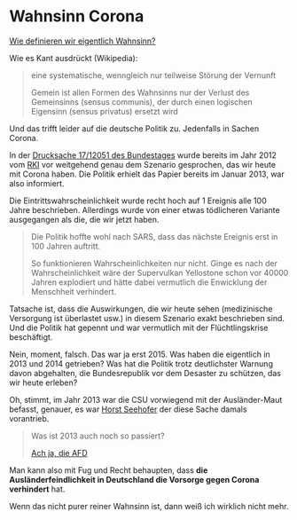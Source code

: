# Wahnsinn Corona

[Wie definieren wir eigentlich Wahnsinn?](https://de.wikipedia.org/wiki/Wahnsinn#Unvernunft)

Wie es Kant ausdrückt (Wikipedia):

> eine systematische, wenngleich nur teilweise Störung der Vernunft
>
> Gemein ist allen Formen des Wahnsinns nur der Verlust des Gemeinsinns (sensus communis), der durch einen logischen Eigensinn (sensus privatus) ersetzt wird

Und das trifft leider auf die deutsche Politik zu.  Jedenfalls in Sachen Corona.

In der [Drucksache 17/12051 des Bundestages](https://dipbt.bundestag.de/dip21/btd/17/120/1712051.pdf)
wurde bereits im Jahr 2012 vom [RKI](https://rki.de) vor weitgehend genau dem Szenario gesprochen,
das wir heute mit Corona haben.  Die Politik erhielt das Papier bereits im Januar 2013, war also informiert.

Die Eintrittswahrscheinlichkeit wurde recht hoch auf 1 Ereignis alle 100 Jahre beschrieben.
Allerdings wurde von einer etwas tödlicheren Variante ausgegangen als die, die wir jetzt haben.

> Die Politik hoffte wohl nach SARS, dass das nächste Ereignis erst in 100 Jahren auftritt.
>
> So funktionieren Wahrscheinlichkeiten nur nicht.  Ginge es nach der Wahrscheinlichkeit wäre der
> Supervulkan Yellostone schon vor 40000 Jahren explodiert und hätte dabei vermutlich die Enwicklung
> der Menschheit verhindert.

Tatsache ist, dass die Auswirkungen, die wir heute sehen (medizinische Versorgung ist überlastet usw.)
in diesem Szenario exakt beschrieben sind.  Und die Politik hat gepennt und war vermutlich mit der
Flüchtlingskrise beschäftigt.

Nein, moment, falsch.  Das war ja erst 2015.  Was haben die eigentlich in 2013 und 2014 getrieben?
Was hat die Politik trotz deutlichster Warnung davon abgehalten, die Bundesrepublik vor dem Desaster zu schützen,
das wir heute erleben?

Oh, stimmt, im Jahr 2013 war die CSU vorwiegend mit der Ausländer-Maut befasst, genauer, es war
[Horst Seehofer](https://www.spiegel.de/politik/deutschland/kommentar-zu-seehofer-und-der-autobahn-maut-a-916052.html)
der diese Sache damals vorantrieb.

> Was ist 2013 auch noch so passiert?
>
> [Ach ja, die AFD](https://de.wikipedia.org/wiki/Alternative_f%C3%BCr_Deutschland)

Man kann also mit Fug und Recht behaupten,
dass **die Ausländerfeindlichkeit in Deutschland die Vorsorge gegen Corona verhindert** hat.

Wenn das nicht purer reiner Wahnsinn ist, dann weiß ich wirklich nicht mehr.
